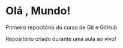 # Olá , Mundo!
 Primeiro repositório do curso de Git e GitHub
 
 Repositório criado durante uma aula ao vivo!
